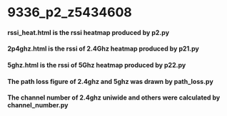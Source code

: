 # 9336_p2_z5434608
#### __rssi_heat.html__ is the rssi heatmap produced by **p2.py**
#### **2p4ghz.html** is the rssi of 2.4Ghz heatmap produced by **p21.py**
#### **5ghz.html** is the rssi of 5Ghz heatmap produced by **p22.py**
#### The path loss figure of 2.4ghz and 5ghz was drawn by **path_loss.py**
#### The channel number of 2.4ghz uniwide and others were calculated by **channel_number.py**

